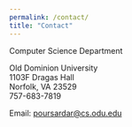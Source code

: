 ```yaml
---
permalink: /contact/
title: "Contact"
---
```


Computer Science Department


Old Dominion University\
1103F Dragas Hall\
Norfolk, VA 23529\
757-683-7819

Email: poursardar@cs.odu.edu


